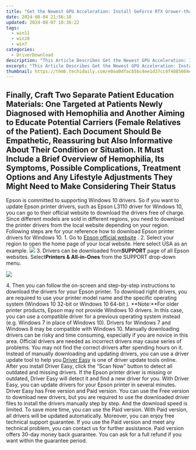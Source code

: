 ```yaml
---
title: "Get the Newest GPU Acceleration: Install GeForce RTX Grower-than-Normal Levels of Oxygen in Water Can Lead to Oxidative Stress and Damage Aquatic Organisms' Cellular Structures, Including Their DNA, Proteins, and Lipids. This Stress Can Result From Environmental Factors Such as Eutrophication, Pollution with Heavy Metals or Chemicals that Promote the Formation of Reactive Oxygen Species (ROS), and Excessive Light Penetration in Clear Water Bodies"
date: 2024-08-04 21:56:18
updated: 2024-08-07 10:36:22
tags:
  - win11
  - win10
  - win7
categories:
  - DriverDownload
description: "This Article Describes Get the Newest GPU Acceleration: Install GeForce RTX Grower-than-Normal Levels of Oxygen in Water Can Lead to Oxidative Stress and Damage Aquatic Organisms' Cellular Structures, Including Their DNA, Proteins, and Lipids. This Stress Can Result From Environmental Factors Such as Eutrophication, Pollution with Heavy Metals or Chemicals that Promote the Formation of Reactive Oxygen Species (ROS), and Excessive Light Penetration in Clear Water Bodies"
excerpt: "This Article Describes Get the Newest GPU Acceleration: Install GeForce RTX Grower-than-Normal Levels of Oxygen in Water Can Lead to Oxidative Stress and Damage Aquatic Organisms' Cellular Structures, Including Their DNA, Proteins, and Lipids. This Stress Can Result From Environmental Factors Such as Eutrophication, Pollution with Heavy Metals or Chemicals that Promote the Formation of Reactive Oxygen Species (ROS), and Excessive Light Penetration in Clear Water Bodies"
thumbnail: https://thmb.techidaily.com/e0aa0dfacb5bc4ee1d37cc4f4885664e2981c05a1391ba4735db18406f91a7d1.jpg
---
```


## Finally, Craft Two Separate Patient Education Materials: One Targeted at Patients Newly Diagnosed with Hemophilia and Another Aiming to Educate Potential Carriers (Female Relatives of the Patient). Each Document Should Be Empathetic, Reassuring but Also Informative About Their Condition or Situation. It Must Include a Brief Overview of Hemophilia, Its Symptoms, Possible Complications, Treatment Options and Any Lifestyle Adjustments They Might Need to Make Considering Their Status

Epson is committed to supporting Windows 10 drivers. So if you want to update Epson printer drivers, such as Epson L3110 driver for Windows 10, you can go to their official website to download the drivers free of charge.  Since different models are sold in different regions, you need to download the printer drivers from the local website depending on your region. Following steps are for your reference how to download Epson printer drivers for Windows 10. 1\. Go to [Epson official website](http://www.epson.com/europe.html) .  2\. Select your region to open the home page of your local website. Here select USA as an example.  ![](https://images.drivereasy.com/wp-content/uploads/2016/05/img_572b006098f32.png) 3\. Drivers can be downloaded from**SUPPORT**  page of all Epson websites. Select**Printers & All-in-Ones** from the SUPPORT drop-down menu.

![](https://images.drivereasy.com/wp-content/uploads/2016/05/img_572bf6eba6c47.png)

 4\. Then you can follow the on-screen and step-by-step instructions to download the drivers for your Epson printer. To download right drivers, you are required to use your printer model name and the specific operating system (Windows 10 32-bit or Windows 10 64-bit ). **Note:**For older printer products, Epson may not provide Windows 10 drivers. In this case, you can use a compatible driver for a previous operating system instead (e.g. Windows 7 in place of Windows 10). Drivers for Windows 7 and Windows 8 may be compatible with Windows 10\. Manually downloading drivers can be risky and time consuming, especially if you are novice in this area. Official drivers are needed as incorrect drivers may cause series of problems. You may not find the correct drivers after spending hours on it. Instead of manually downloading and updating drivers, you can use a driver update tool to help you.[Driver Easy](https://tools.techidaily.com/drivereasy/download/) is one of driver update tools online. After you install Driver Easy, click the “Scan Now” button to detect all outdated and missing drivers. If the Epson printer driver is missing or outdated, Driver Easy will detect it and find a new driver for you. With Driver Easy, you can update drivers for your Epson printer in several minutes. Driver Easy has Free version and Paid version. You can use the Free version to download new drivers, but you are required to use the downloaded driver files to install the drivers manually step by step. And the download speed is limited. To save more time, you can use the Paid version. With Paid version, all drivers will be updated automatically. Moreover, you can enjoy free technical support guarantee. If you use the Paid version and meet any technical problem, you can contact us for further assistance. Paid version offers 30-day money back guarantee. You can ask for a full refund if you want within the guarantee period.

<ins class="adsbygoogle"
     style="display:block"
     data-ad-format="autorelaxed"
     data-ad-client="ca-pub-7571918770474297"
     data-ad-slot="1223367746"></ins>



<ins class="adsbygoogle"
     style="display:block"
     data-ad-client="ca-pub-7571918770474297"
     data-ad-slot="8358498916"
     data-ad-format="auto"
     data-full-width-responsive="true"></ins>
